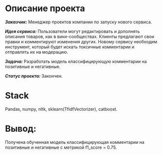 # Описание проекта
***Заказчик:*** Менеджер проектов компании по запуску нового сервиса. 

***Идея сервиса:*** Пользователи могут редактировать и дополнять описания товаров, как в вики-сообществах. Клиенты предлагают свои правки и комментируют изменения других. Новому сервису необходим инструмент, который будет искать токсичные комментарии и отправлять их на модерацию.

***Задача:*** Разработать модель классифицирующую комментарии на позитивные и негативные.

***Статус проекта:*** Закончен.

# Stack
Pandas, numpy, nltk, sklearn(TfidfVectorizer), catboost.

# Вывод:
Получена обученная модель классифицирующая комментарии на позитивные и негативные с метрикой f1_score = 0.75.
